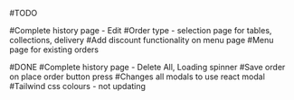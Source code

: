 #TODO

#Complete history page - Edit
#Order type - selection page for tables, collections, delivery
#Add discount functionality on menu page
#Menu page for existing orders

#DONE
#Complete history page - Delete All, Loading spinner
#Save order on place order button press
#Changes all modals to use react modal
#Tailwind css colours - not updating
